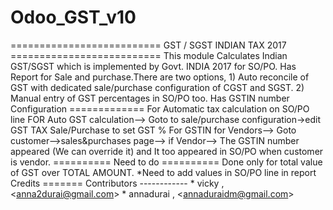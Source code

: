 # Odoo_GST_v10
========================== GST / SGST INDIAN TAX 2017 ==========================  This module Calculates Indian GST/SGST which is implemented by Govt. INDIA 2017 for SO/PO. Has Report for Sale and purchase.There are two options,         1) Auto reconcile of GST with dedicated sale/purchase configuration of CGST and SGST.         2) Manual entry of GST percentages in SO/PO too. Has GSTIN number          Configuration ============= For Automatic tax calculation on SO/PO line     FOR Auto GST calculation--> Goto to sale/purchase configuration->edit GST TAX Sale/Purchase to set GST %     For GSTIN for Vendors--> Goto customer-->sales&amp;purchases page--> if Vendor--> The GSTIN number appeared (We can override it) and It too appeared in SO/PO when customer is vendor.      ========== Need to do ========== Done only for total value of GST over TOTAL AMOUNT. *Need to add values in SO/PO line in report   Credits =======  Contributors ------------  * vicky , &lt;anna2durai@gmail.com> * annadurai , &lt;annaduraidm@gmail.com>

